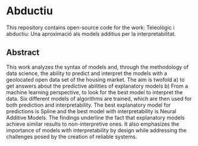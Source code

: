 # Abductiu
This repository contains open-source code for the work: Teleològic i abductiu: Una aproximació als models additius per la interpretabilitat.

## Abstract

This work analyzes the syntax of models and, through the methodology of data science, the ability to predict and interpret the models with a geolocated open data set of the housing market. The aim is twofold a) to get answers about the predictive abilities of explanatory models b) From a machine learning perspective, to look for the best model to interpret the data. Six different models of algorithms are trained, which are then used for both prediction and interpretability. The best explanatory model for predictions is Spline and the best model with interpretability is Neural Additive Models. The findings underline the fact that explanatory models achieve similar results to non-interpretive ones. It also emphasizes the importance of models with interpretability by design while addressing the challenges posed by the creation of reliable systems.
